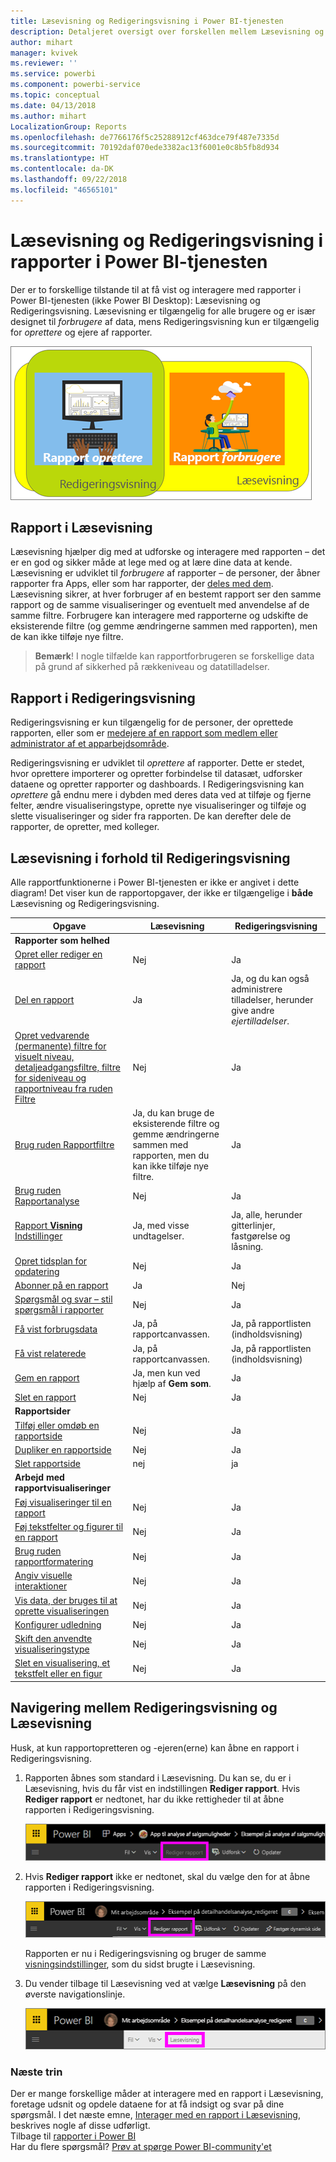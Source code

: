```yaml
---
title: Læsevisning og Redigeringsvisning i Power BI-tjenesten
description: Detaljeret oversigt over forskellen mellem Læsevisning og Redigeringsvisning for rapporter i Power BI-tjenesten
author: mihart
manager: kvivek
ms.reviewer: ''
ms.service: powerbi
ms.component: powerbi-service
ms.topic: conceptual
ms.date: 04/13/2018
ms.author: mihart
LocalizationGroup: Reports
ms.openlocfilehash: de7766176f5c25288912cf463dce79f487e7335d
ms.sourcegitcommit: 70192daf070ede3382ac13f6001e0c8b5fb8d934
ms.translationtype: HT
ms.contentlocale: da-DK
ms.lasthandoff: 09/22/2018
ms.locfileid: "46565101"
---
```

# <a name="reading-view-and-editing-view-in-power-bi-service-reports"></a>Læsevisning og Redigeringsvisning i rapporter i Power BI-tjenesten
Der er to forskellige tilstande til at få vist og interagere med rapporter i Power BI-tjenesten (ikke Power BI Desktop): Læsevisning og Redigeringsvisning. Læsevisning er tilgængelig for alle brugere og er især designet til *forbrugere* af data, mens Redigeringsvisning kun er tilgængelig for *oprettere* og ejere af rapporter.

![Kunst af rapportoprettere og rapportforbrugere](./media/end-user-reading-view/power-bi-creators-consumers.png)

## <a name="report-reading-view"></a>Rapport i Læsevisning

 Læsevisning hjælper dig med at udforske og interagere med rapporten – det er en god og sikker måde at lege med og at lære dine data at kende. Læsevisning er udviklet til *forbrugere* af rapporter – de personer, der åbner rapporter fra Apps, eller som har rapporter, der [deles med dem](../service-share-dashboards.md). Læsevisning sikrer, at hver forbruger af en bestemt rapport ser den samme rapport og de samme visualiseringer og eventuelt med anvendelse af de samme filtre.  Forbrugere kan interagere med rapporterne og udskifte de eksisterende filtre (og gemme ændringerne sammen med rapporten), men de kan ikke tilføje nye filtre.

>**Bemærk**! I nogle tilfælde kan rapportforbrugeren se forskellige data på grund af sikkerhed på rækkeniveau og datatilladelser.

## <a name="report-editing-view"></a>Rapport i Redigeringsvisning

Redigeringsvisning er kun tilgængelig for de personer, der oprettede rapporten, eller som er [medejere af en rapport som medlem eller administrator af et apparbejdsområde](end-user-create-apps.md).

Redigeringsvisning er udviklet til *oprettere* af rapporter. Dette er stedet, hvor oprettere importerer og opretter forbindelse til datasæt, udforsker dataene og opretter rapporter og dashboards. I Redigeringsvisning kan *oprettere* gå endnu mere i dybden med deres data ved at tilføje og fjerne felter, ændre visualiseringstype, oprette nye visualiseringer og tilføje og slette visualiseringer og sider fra rapporten. De kan derefter dele de rapporter, de opretter, med kolleger.

## <a name="reading-view-versus-editing-view"></a>Læsevisning i forhold til Redigeringsvisning
Alle rapportfunktionerne i Power BI-tjenesten er ikke er angivet i dette diagram! Det viser kun de rapportopgaver, der ikke er tilgængelige i **både** Læsevisning og Redigeringsvisning.


|Opgave  | Læsevisning  | Redigeringsvisning |
|-------------------------|-------|-------|
|**Rapporter som helhed**  |
| [Opret eller rediger en rapport](../service-report-create-new.md) | Nej  | Ja |
| [Del en rapport](../service-share-reports.md)| Ja | Ja, og du kan også administrere tilladelser, herunder give andre *ejertilladelser*. |
| [Opret vedvarende (permanente) filtre for visuelt niveau, detaljeadgangsfiltre, filtre for sideniveau og rapportniveau fra ruden Filtre](../power-bi-report-add-filter.md) | Nej  | Ja |
| [Brug ruden Rapportfiltre](end-user-report-filter.md) | Ja, du kan bruge de eksisterende filtre og gemme ændringerne sammen med rapporten, men du kan ikke tilføje nye filtre. | Ja |
| [Brug ruden Rapportanalyse](../service-analytics-pane.md) | Nej | Ja |
| [Rapport **Visning** Indstillinger](../power-bi-report-display-settings.md) | Ja, med visse undtagelser. | Ja, alle, herunder gitterlinjer, fastgørelse og låsning. |
| [Opret tidsplan for opdatering](../refresh-data.md) | Nej  | Ja |
| [Abonner på en rapport](end-user-subscribe.md) | Ja | Nej |
| [Spørgsmål og svar – stil spørgsmål i rapporter](end-user-q-and-a.md) | Nej  | Ja |
| [Få vist forbrugsdata ](../service-usage-metrics.md) | Ja, på rapportcanvassen. | Ja, på rapportlisten (indholdsvisning) |
| [Få vist relaterede](end-user-related.md) | Ja, på rapportcanvassen. | Ja, på rapportlisten (indholdsvisning) |
| [Gem en rapport](../service-report-save.md) | Ja, men kun ved hjælp af **Gem som**. | Ja |
| [Slet en rapport](end-user-delete.md) | Nej  | Ja |
|**Rapportsider** |
| [Tilføj eller omdøb en rapportside](../power-bi-report-add-page.md)  | Nej  | Ja  |
| [Dupliker en rapportside](../power-bi-report-copy-paste-page.md) | Nej  | Ja |
| [Slet rapportside](end-user-delete.md) | nej | ja |
|**Arbejd med rapportvisualiseringer**|
| [Føj visualiseringer til en rapport](../visuals/power-bi-report-add-visualizations-i.md) | Nej  | Ja |
| [Føj tekstfelter og figurer til en rapport](../power-bi-reports-add-text-and-shapes.md) | Nej  | Ja |
| [Brug ruden rapportformatering](../service-the-report-editor-take-a-tour.md) | Nej | Ja |
| [Angiv visuelle interaktioner](end-user-interactions.md) | Nej  | Ja |
| [Vis data, der bruges til at oprette visualiseringen](end-user-show-data.md) | Nej  | Ja |
| [Konfigurer udledning](end-user-drill.md) | Nej  | Ja |
| [Skift den anvendte visualiseringstype](../visuals/power-bi-report-change-visualization-type.md) | Nej | Ja|
| [Slet en visualisering, et tekstfelt eller en figur](end-user-delete.md)| Nej | Ja |


## <a name="navigating-between-editing-view-and-reading-view"></a>Navigering mellem Redigeringsvisning og Læsevisning
Husk, at kun rapportopretteren og -ejeren(erne) kan åbne en rapport i Redigeringsvisning.

1. Rapporten åbnes som standard i Læsevisning. Du kan se, du er i Læsevisning, hvis du får vist en indstillingen **Rediger rapport**. Hvis **Rediger rapport** er nedtonet, har du ikke rettigheder til at åbne rapporten i Redigeringsvisning.

   ![Rediger rapport er nedtonet](./media/end-user-reading-view/power-bi-edit-report-grey.png)

2. Hvis **Rediger rapport** ikke er nedtonet, skal du vælge den for at åbne rapporten i Redigeringsvisning.

   ![Indstillingen Rediger rapport](./media/end-user-reading-view/power-bi-edit-report.png)

   Rapporten er nu i Redigeringsvisning og bruger de samme [visningsindstillinger](../power-bi-report-display-settings.md), som du sidst brugte i Læsevisning.

2. Du vender tilbage til Læsevisning ved at vælge **Læsevisning** på den øverste navigationslinje.

    ![Indstillingen Læsevisning](./media/end-user-reading-view/power-bi-reading-view.png)



### <a name="next-steps"></a>Næste trin
Der er mange forskellige måder at interagere med en rapport i Læsevisning, foretage udsnit og opdele dataene for at få indsigt og svar på dine spørgsmål.  I det næste emne, [Interager med en rapport i Læsevisning](../service-interact-with-a-report-in-editing-view.md), beskrives nogle af disse udførligt.    
Tilbage til [rapporter i Power BI](end-user-reports.md)    
Har du flere spørgsmål? [Prøv at spørge Power BI-community'et](http://community.powerbi.com/)
